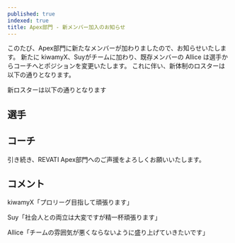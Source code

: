 ```yaml
---
published: true
indexed: true
title: Apex部門 - 新メンバー加入のお知らせ
---
```


<script>
	import Member from '$lib/components/news/util/Member.svelte';

	const PLAYERS = [
		{
			name: 'kiwamyX',
			socials: {
				twitter: 'lozexyz111',
				youtube: '@kiwami7140',
				twitch: 'kiwamyx',
			}
		},
		{
			name: 'Kxuh',
			socials: {
				twitter: 'Lilx_zZc',
				youtube: '@k0uh862',
				twitch: 'kxuh_ttv',
			}
		},
		{
			name: 'Suy',
			socials: {
				twitter: 'Suy_On_Fire',
				youtube: '@Suy_1203',
			}
		}
	];

	const COACHES = [{
		name: 'Allice',
		socials: {
			twitter: 'GGGallice',
			youtube: null,
			twitch: 'kyarakonn142',
		}
	}];
</script>

このたび、Apex部門に新たなメンバーが加わりましたので、お知らせいたします。
新たに kiwamyX、Suyがチームに加わり、既存メンバーの Allice は選手からコーチへとポジションを変更いたします。
これに伴い、新体制のロスターは以下の通りとなります。

新ロスターは以下の通りとなります

## 選手


<Member members={PLAYERS} />

## コーチ


<Member members={COACHES} />

引き続き、REVATI Apex部門へのご声援をよろしくお願いいたします。

## コメント

kiwamyX「プロリーグ目指して頑張ります」

Suy「社会人との両立は大変ですが精一杯頑張ります」

Allice「チームの雰囲気が悪くならないように盛り上げていきたいです」
